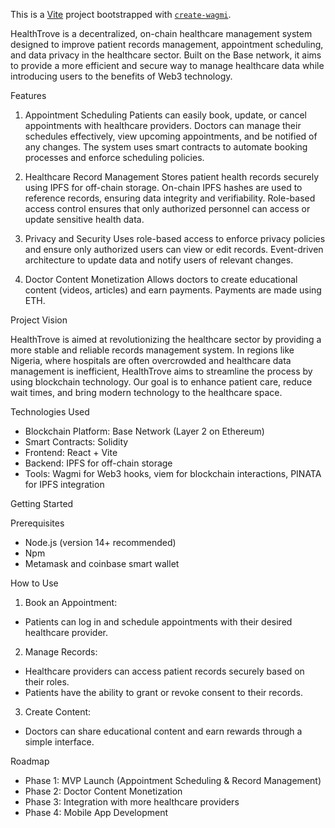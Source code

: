 This is a [Vite](https://vitejs.dev) project bootstrapped with [`create-wagmi`](https://github.com/wevm/wagmi/tree/main/packages/create-wagmi).

HealthTrove is a decentralized, on-chain healthcare management system designed to improve patient records management, appointment scheduling, and data privacy in the healthcare sector. Built on the Base network, it aims to provide a more efficient and secure way to manage healthcare data while introducing users to the benefits of Web3 technology.

Features
1. Appointment Scheduling
Patients can easily book, update, or cancel appointments with healthcare providers.
Doctors can manage their schedules effectively, view upcoming appointments, and be notified of any changes.
The system uses smart contracts to automate booking processes and enforce scheduling policies.

2. Healthcare Record Management
Stores patient health records securely using IPFS for off-chain storage.
On-chain IPFS hashes are used to reference records, ensuring data integrity and verifiability.
Role-based access control ensures that only authorized personnel can access or update sensitive health data.

3. Privacy and Security
Uses role-based access to enforce privacy policies and ensure only authorized users can view or edit records.
Event-driven architecture to update data and notify users of relevant changes.

4. Doctor Content Monetization
Allows doctors to create educational content (videos, articles) and earn payments.
Payments are made using ETH.



Project Vision

HealthTrove is aimed at revolutionizing the healthcare sector by providing a more stable and reliable records management system. In regions like Nigeria, where hospitals are often overcrowded and healthcare data management is inefficient, HealthTrove aims to streamline the process by using blockchain technology. Our goal is to enhance patient care, reduce wait times, and bring modern technology to the healthcare space.


Technologies Used

- Blockchain Platform: Base Network (Layer 2 on Ethereum)
- Smart Contracts: Solidity
- Frontend: React + Vite
- Backend: IPFS for off-chain storage
- Tools: Wagmi for Web3 hooks, viem for blockchain interactions, PINATA for IPFS integration

Getting Started

  Prerequisites
   - Node.js (version 14+ recommended)
   - Npm
   - Metamask and coinbase smart wallet


How to Use
  1. Book an Appointment:

  - Patients can log in and schedule appointments with their desired healthcare provider.
  
  2. Manage Records:

  - Healthcare providers can access patient records securely based on their roles.
  - Patients have the ability to grant or revoke consent to their records.

  3. Create Content:

  - Doctors can share educational content and earn rewards through a simple interface.

Roadmap
  - Phase 1: MVP Launch (Appointment Scheduling & Record Management)
  - Phase 2: Doctor Content Monetization
  - Phase 3: Integration with more healthcare providers
  - Phase 4: Mobile App Development
